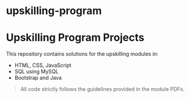 # upskilling-program

# Upskilling Program Projects

This repository contains solutions for the upskilling modules in:
- HTML, CSS, JavaScript
- SQL using MySQL
- Bootstrap and Java

> All code strictly follows the guidelines provided in the module PDFs.
